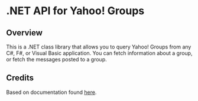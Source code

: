 # .NET API for Yahoo! Groups

## Overview

This is a .NET class library that allows you to query Yahoo! Groups from any C#, F#, or Visual Basic application. You can fetch information about a group,
or fetch the messages posted to a group.

## Credits

Based on documentation found [here](https://www.archiveteam.org/index.php?title=Yahoo!_Groups).
